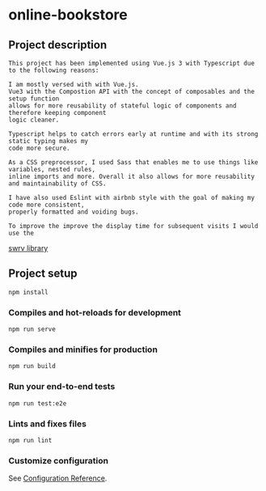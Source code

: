 # online-bookstore

## Project description
```
This project has been implemented using Vue.js 3 with Typescript due to the following reasons:

I am mostly versed with with Vue.js.
Vue3 with the Compostion API with the concept of composables and the setup function
allows for more reusability of stateful logic of components and therefore keeping component
logic cleaner.

Typescript helps to catch errors early at runtime and with its strong static typing makes my
code more secure.

As a CSS preprocessor, I used Sass that enables me to use things like variables, nested rules,
inline imports and more. Overall it also allows for more reusability and maintainability of CSS.

I have also used Eslint with airbnb style with the goal of making my code more consistent,
properly formatted and voiding bugs.

To improve the improve the display time for subsequent visits I would use the
```
[swrv library](https://github.com/Kong/swrv?fbclid=IwAR3MbCHqDtWKhQvq-JBu6BTSYSpqH4Dd6jjpaH2VpA5cTcyf0SPNyDC6RzI/)

## Project setup
```
npm install
```

### Compiles and hot-reloads for development
```
npm run serve
```

### Compiles and minifies for production
```
npm run build
```

### Run your end-to-end tests
```
npm run test:e2e
```

### Lints and fixes files
```
npm run lint
```

### Customize configuration
See [Configuration Reference](https://cli.vuejs.org/config/).
